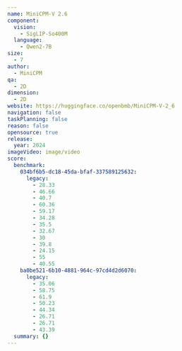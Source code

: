 ```yaml
---
name: MiniCPM-V 2.6
component:
  vision:
    - SigLIP-So400M
  language:
    - Qwen2-7B
size:
  - 7
author:
  - MiniCPM
qa:
  - 2D
dimension:
  - 2D
website: https://huggingface.co/openbmb/MiniCPM-V-2_6
navigation: false
taskPlanning: false
reason: false
opensource: true
release:
  year: 2024
imageVideo: image/video
score:
  benchmark:
    034bf6b5-dc18-45da-bfaf-337589125632:
      legacy:
        - 28.33
        - 46.66
        - 40.7
        - 60.36
        - 59.17
        - 34.28
        - 35.5
        - 32.67
        - 30
        - 39.8
        - 24.15
        - 55
        - 40.55
    ba0be521-6b10-4881-964c-97cd4d2d6070:
      legacy:
        - 35.06
        - 58.75
        - 61.9
        - 50.23
        - 44.34
        - 26.71
        - 26.71
        - 43.39
  summary: {}
---
```

